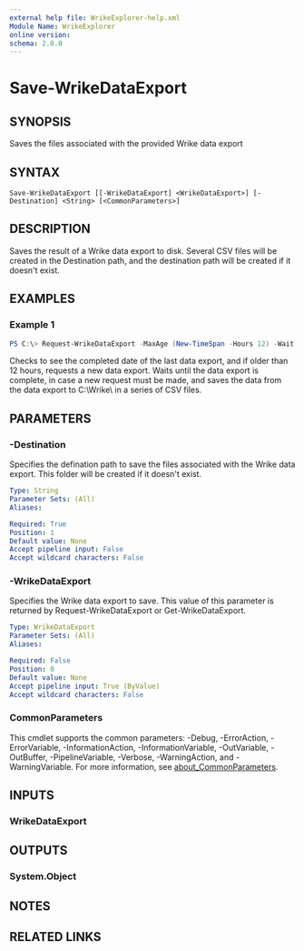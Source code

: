 ```yaml
---
external help file: WrikeExplorer-help.xml
Module Name: WrikeExplorer
online version:
schema: 2.0.0
---
```


# Save-WrikeDataExport

## SYNOPSIS
Saves the files associated with the provided Wrike data export

## SYNTAX

```
Save-WrikeDataExport [[-WrikeDataExport] <WrikeDataExport>] [-Destination] <String> [<CommonParameters>]
```

## DESCRIPTION
Saves the result of a Wrike data export to disk. Several CSV files will be created in the Destination path, and the destination path will be created if it doesn't exist.

## EXAMPLES

### Example 1
```powershell
PS C:\> Request-WrikeDataExport -MaxAge (New-TimeSpan -Hours 12) -Wait | Save-WrikeDataExport -Destination C:\Wrike\
```

Checks to see the completed date of the last data export, and if older than 12 hours, requests a new data export. Waits until the data export is complete, in case a new request must be made, and saves the data from the data export to C:\Wrike\ in a series of CSV files.

## PARAMETERS

### -Destination
Specifies the defination path to save the files associated with the Wrike data export. This folder will be created if it doesn't exist.

```yaml
Type: String
Parameter Sets: (All)
Aliases:

Required: True
Position: 1
Default value: None
Accept pipeline input: False
Accept wildcard characters: False
```

### -WrikeDataExport
Specifies the Wrike data export to save. This value of this parameter is returned by Request-WrikeDataExport or Get-WrikeDataExport.

```yaml
Type: WrikeDataExport
Parameter Sets: (All)
Aliases:

Required: False
Position: 0
Default value: None
Accept pipeline input: True (ByValue)
Accept wildcard characters: False
```

### CommonParameters
This cmdlet supports the common parameters: -Debug, -ErrorAction, -ErrorVariable, -InformationAction, -InformationVariable, -OutVariable, -OutBuffer, -PipelineVariable, -Verbose, -WarningAction, and -WarningVariable. For more information, see [about_CommonParameters](http://go.microsoft.com/fwlink/?LinkID=113216).

## INPUTS

### WrikeDataExport

## OUTPUTS

### System.Object
## NOTES

## RELATED LINKS
